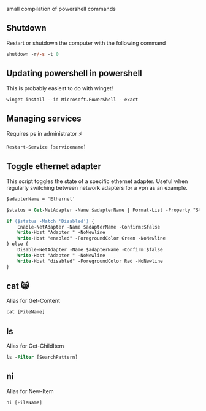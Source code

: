 small compilation of powershell commands

## Shutdown

Restart or shutdown the computer with the following command 
```ps
shutdown -r/-s -t 0
```



## Updating powershell in powershell

This is probably easiest to do with winget!

```ps
winget install --id Microsoft.PowerShell --exact
```


## Managing services

Requires ps in administrator ⚡

```ps
Restart-Service [servicename]
```


## Toggle ethernet adapter

This script toggles the state of a specific ethernet adapter. Useful when regularly switching between network adapters for a vpn as an example.

```ps
$adapterName = 'Ethernet'

$status = Get-NetAdapter -Name $adapterName | Format-List -Property "Status" | Out-String

if ($status -Match 'Disabled') {
    Enable-NetAdapter -Name $adapterName -Confirm:$false
    Write-Host "Adapter " -NoNewline
    Write-Host "enabled" -ForegroundColor Green -NoNewline
} else {
    Disable-NetAdapter -Name $adapterName -Confirm:$false
    Write-Host "Adapter " -NoNewline
    Write-Host "disabled" -ForegroundColor Red -NoNewline
}
```


## cat 😸

Alias for Get-Content

```ps
cat [FileName]
```

## ls

Alias for Get-ChildItem

```ps
ls -Filter [SearchPattern]
```

## ni

Alias for New-Item

```ps
ni [FileName]
```


